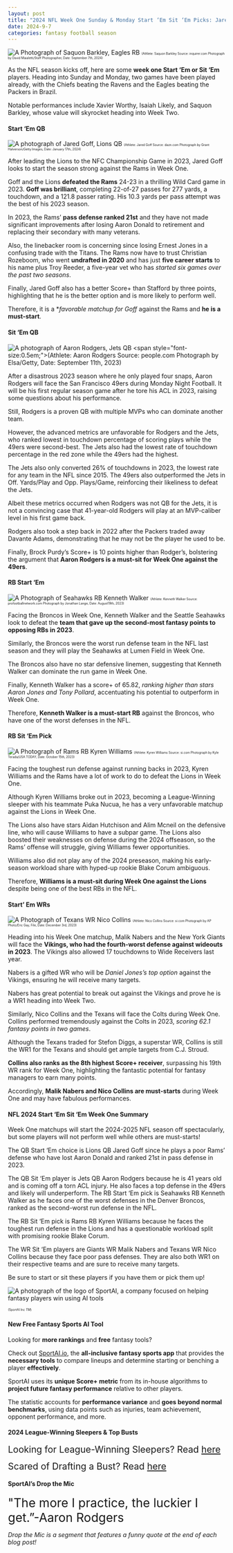 ```yaml
---
layout: post
title: "2024 NFL Week One Sunday & Monday Start ‘Em Sit ‘Em Picks: Jared Goff, Aaron Rodgers, Kyren Williams, etc."
date: 2024-9-7
categories: fantasy football season
---
```


![A Photograph of Saquon Barkley, Eagles RB](https://www.inquirer.com/resizer/vX8oyLFHcnmPtI2hwma-IrrshLI=/760x507/smart/filters:format(webp)/cloudfront-us-east-1.images.arcpublishing.com/pmn/SOJDCRDSFVA5ROMHJKXXB7ZOYQ.jpg)
<span style="font-size:0.5em;">(Athlete: Saquon Barkley Source: inquirer.com Photograph by David Maialetti/Staff Photographer, Date: September 7th, 2024)</span> 

As the NFL season kicks off, here are some **week one Start ‘Em or Sit ‘Em** players. Heading into Sunday and Monday, two games have been played already, with the Chiefs beating the Ravens and the Eagles beating the Packers in Brazil. 

Notable performances include Xavier Worthy, Isaiah Likely, and Saquon Barkley, whose value will skyrocket heading into Week Two. 

#### Start ‘Em QB

![A photograph of Jared Goff, Lions QB](https://images.daznservices.com/di/library/DAZN_News/1c/34/jared-goff-detroitdecember2022_19hbivq396p9815mn4r81d5f8z.jpg?t=1803087770)
<span style="font-size:0.5em;">(Athlete: Jared Goff Source: dazn.com Photograph by Grant Halverson/Getty Images, Date: January 17th, 2024)</span> 

After leading the Lions to the NFC Championship Game in 2023, Jared Goff looks to start the season strong against the Rams in Week One. 

Goff and the Lions **defeated the Rams** 24-23 in a thrilling Wild Card game in 2023. **Goff was brilliant**, completing 22-of-27 passes for 277 yards, a touchdown, and a 121.8 passer rating. His 10.3 yards per pass attempt was the best of his 2023 season. 

In 2023, the Rams’ **pass defense ranked 21st** and they have not made significant improvements after losing Aaron Donald to retirement and replacing their secondary with many veterans. 

Also, the linebacker room is concerning since losing Ernest Jones in a confusing trade with the Titans. The Rams now have to trust Christian Rozeboom, who went **undrafted in 2020** and has just **five career starts** to his name plus Troy Reeder, a five-year vet who has *started six games over the past two seasons*. 

Finally, Jared Goff also has a better Score+ than Stafford by three points, highlighting that he is the better option and is more likely to perform well. 

Therefore, it is a **favorable matchup for Goff* against the Rams and **he is a must-start**. 

#### Sit ‘Em QB

![A photograph of Aaron Rodgers, Jets QB](https://people.com/thmb/0fEHbee5AWBF6I6427d6P9XepVA=/1500x0/filters:no_upscale():max_bytes(150000):strip_icc():focal(922x0:924x2)/aaron-rogers-ankle-injury-091123-tout-776339ad0de443cfa4386d0208387d20.jpg)
<span style="font-size:0.5em;">(Athlete: Aaron Rodgers Source: people.com Photograph by Elsa/Getty, Date: September 11th, 2023)</span> 

After a disastrous 2023 season where he only played four snaps, Aaron Rodgers will face the San Francisco 49ers during Monday Night Football. It will be his first regular season game after he tore his ACL in 2023, raising some questions about his performance. 

Still, Rodgers is a proven QB with multiple MVPs who can dominate another team. 

However, the advanced metrics are unfavorable for Rodgers and the Jets, who ranked lowest in touchdown percentage of scoring plays while the 49ers were second-best. The Jets also had the lowest rate of touchdown percentage in the red zone while the 49ers had the highest. 

The Jets also only converted 26% of touchdowns in 2023, the lowest rate for any team in the NFL since 2015. The 49ers also outperformed the Jets in Off. Yards/Play and Opp. Plays/Game, reinforcing their likeliness to defeat the Jets. 

Albeit these metrics occurred when Rodgers was not QB for the Jets, it is not a convincing case that 41-year-old Rodgers will play at an MVP-caliber level in his first game back. 

Rodgers also took a step back in 2022 after the Packers traded away Davante Adams, demonstrating that he may not be the player he used to be. 

Finally, Brock Purdy’s Score+ is 10 points higher than Rodger’s, bolstering the argument that **Aaron Rodgers is a must-sit for Week One against the 49ers**. 

#### RB Start ‘Em

![A Photograph of Seahawks RB Kenneth Walker](https://static.profootballnetwork.com/wp-content/uploads/2023/06/14135137/Kenneth-Walker-III-Fantasy-Outlook-How-Much-of-a-Problem-Is-Zach-Charbonnet-696x464.jpg)
<span style="font-size:0.5em;">(Athlete: Kenneth Walker Source: profootballnetwork.com Photograph by Jonathan Lange, Date: August19th, 2023)</span> 

Facing the Broncos in Week One, Kenneth Walker and the Seattle Seahawks look to defeat the **team that gave up the second-most fantasy points to opposing RBs in 2023**. 

Similarly, the Broncos were the worst run defense team in the NFL last season and they will play the Seahawks at Lumen Field in Week One. 

The Broncos also have no star defensive linemen, suggesting that Kenneth Walker can dominate the run game in Week One. 

Finally, Kenneth Walker has a score+ of 65.82, *ranking higher than stars Aaron Jones and Tony Pollard*, accentuating his potential to outperform in Week One. 

Therefore, **Kenneth Walker is a must-start RB** against the Broncos, who have one of the worst defenses in the NFL. 

#### RB Sit ‘Em Pick

![A Photograph of Rams RB Kyren Williams](https://www.si.com/.image/t_share/MjAxNjU2MTE3OTk3MDg2NDg0/kyren-williams-433.jpg)
<span style="font-size:0.5em;">(Athlete: Kyren Williams Source: si.com Photograph by Kyle Terada/USA TODAY, Date: October 15th, 2023)</span> 

Facing the toughest run defense against running backs in 2023, Kyren Williams and the Rams have a lot of work to do to defeat the Lions in Week One. 

Although Kyren Williams broke out in 2023, becoming a League-Winning sleeper with his teammate Puka Nucua, he has a very unfavorable matchup against the Lions in Week One. 

The Lions also have stars Aidan Hutchison and Alim Mcneil on the defensive line, who will cause Williams to have a subpar game. The Lions also boosted their weaknesses on defense during the 2024 offseason, so the Rams’ offense will struggle, giving Williams fewer opportunities. 

Williams also did not play any of the 2024 preseason, making his early-season workload share with hyped-up rookie Blake Corum ambiguous. 

Therefore, **Williams is a must-sit during Week One against the Lions** despite being one of the best RBs in the NFL. 


#### Start’ Em WRs

![A Photograph of Texans WR Nico Collins](https://www.ksnt.com/wp-content/uploads/sites/86/2024/05/6656a7309254a8.48254952.jpeg?w=1280&h=720&crop=1)
<span style="font-size:0.5em;">(Athlete: Nico Collins Source: si.com Photograph by AP Photo/Eric Gay, File, Date: December 3rd, 2023)</span> 

Heading into his Week One matchup, Malik Nabers and the New York Giants will face the **Vikings, who had the fourth-worst defense against wideouts in 2023**. The Vikings also allowed 17 touchdowns to Wide Receivers last year. 

Nabers is a gifted WR who will be *Daniel Jones’s top option* against the Vikings, ensuring he will receive many targets. 

Nabers has great potential to break out against the Vikings and prove he is a WR1 heading into Week Two. 

Similarly, Nico Collins and the Texans will face the Colts during Week One. Collins performed tremendously against the Colts in 2023, *scoring 62.1 fantasy points in two games*. 

Although the Texans traded for Stefon Diggs, a superstar WR, Collins is still the WR1 for the Texans and should get ample targets from C.J. Stroud. 

**Collins also ranks as the 8th highest Score+ receiver**, surpassing his 19th WR rank for Week One, highlighting the fantastic potential for fantasy managers to earn many points. 

Accordingly, **Malik Nabers and Nico Collins are must-starts** during Week One and may have fabulous performances. 

#### NFL 2024 Start ‘Em Sit ‘Em Week One Summary

Week One matchups will start the 2024-2025 NFL season off spectacularly, but some players will not perform well while others are must-starts! 

The QB Start ‘Em choice is Lions QB Jared Goff since he plays a poor Rams’ defense who have lost Aaron Donald and ranked 21st in pass defense in 2023. 

The QB Sit ‘Em player is Jets QB Aaron Rodgers because he is 41 years old and is coming off a torn ACL injury. He also faces a top defense in the 49ers and likely will underperform. 
The RB Start ‘Em pick is Seahawks RB Kenneth Walker as he faces one of the worst defenses in the Denver Broncos, ranked as the second-worst run defense in the NFL. 

The RB Sit ‘Em pick is Rams RB Kyren Williams because he faces the toughest run defense in the Lions and has a questionable workload split with promising rookie Blake Corum. 

The WR Sit ‘Em players are Giants WR Malik Nabers and Texans WR Nico Collins because they face poor pass defenses. They are also both WR1 on their respective teams and are sure to receive many targets. 

Be sure to start or sit these players if you have them or pick them up!

![A photograph of the logo of SportAI, a company focused on helping fantasy players win using AI tools](https://miro.medium.com/v2/resize:fit:908/format:webp/0*XJQxNj4js71Q1nRN) 

<span style="font-size:0.5em;">(SportAI Inc *TM*)</span>

#### New Free Fantasy Sports AI Tool

Looking for **more rankings** and **free** fantasy tools? 

Check out [SportAI.io](https://sportai.io/), the **all-inclusive fantasy sports app** that provides the **necessary tools** to compare lineups and determine starting or benching a player **effectively**. 

SportAI uses its **unique Score+ metric** from its in-house algorithms to **project future fantasy performance** relative to other players. 

The statistic accounts for **performance variance** and **goes beyond normal benchmarks**, using data points such as injuries, team achievement, opponent performance, and more.

#### 2024 League-Winning Sleepers & Top Busts

<span style="font-size:1.5em;">Looking for League-Winning Sleepers? Read [here](https://sportai.io/fantasy/football/draft/2024/08/02/NFL-Fantasy-Football-League-Winning-Breakouts-Sleepers.html)</span>

<span style="font-size:1.5em;">Scared of Drafting a Bust? Read [here](https://sportai.io/fantasy/football/draft/2024/08/09/NFL-Fantasy-Football-Top-Busts-Overpays-Underperformers-Overvalued-Players.html)</span>

#### SportAI’s Drop the Mic 
<span style="font-size:2em;"> "The more I practice, the luckier I get.”-Aaron Rodgers</span>

*Drop the Mic is a segment that features a funny quote at the end of each blog post!*








